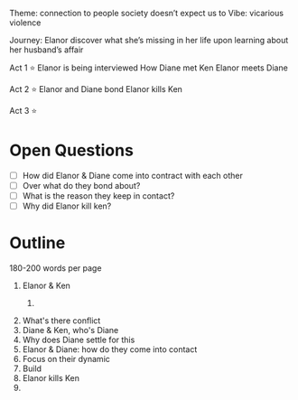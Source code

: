 Theme: connection to people society doesn’t expect us to
Vibe: vicarious violence

Journey:
Elanor discover what she’s missing in her life upon learning about her husband’s affair

Act 1
⭐️ 
Elanor is being interviewed
How Diane met Ken
Elanor meets Diane

Act 2
⭐️ 
Elanor and Diane bond
Elanor kills Ken

Act 3
⭐️ 



# Open Questions

- [ ] How did Elanor & Diane come into contract with each other
- [ ] Over what do they bond about?
- [ ] What is the reason they keep in contact?
- [ ] Why did Elanor kill ken?

# Outline

180-200 words per page

1. Elanor & Ken
	1. > 
2. What's there conflict
3. Diane & Ken, who's Diane
4. Why does Diane settle for this
5. Elanor & Diane: how do they come into contact
6. Focus on their dynamic
7. Build
8. Elanor kills Ken
9. 